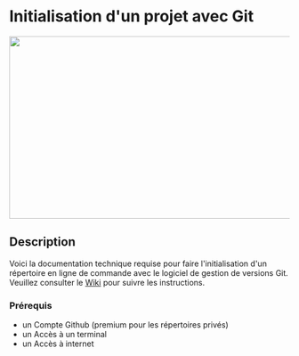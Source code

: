 # Initialisation d'un projet avec Git

<p align="center">
  <img src="https://user-images.githubusercontent.com/31415349/42832418-23414276-89bf-11e8-84e6-59316ca8aace.png" width="800px" height="328px" />
</p>

## Description
Voici la documentation technique requise pour faire l'initialisation d'un répertoire en ligne de commande avec le logiciel de gestion de versions Git. Veuillez consulter le [Wiki](https://github.com/ma-lemire/Git-initialization/wiki) pour suivre les instructions.

### Prérequis
* un Compte Github (premium pour les répertoires privés)
* un Accès à un terminal
* un Accès à internet
